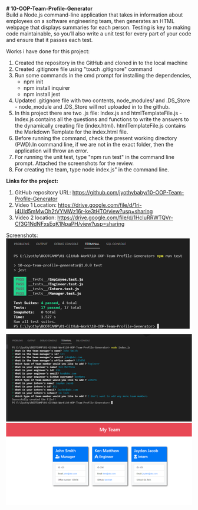 <b># 10-OOP-Team-Profile-Generator</b><br>
    Build a Node.js command-line application that takes in information about employees on a software engineering team, then generates an HTML webpage that displays summaries for each person. Testing is key to making code maintainable, so you’ll also write a unit test for every part of your code and ensure that it passes each test.

Works i have done for this project:
1. Created the repository in the GitHub and cloned in to the local machine
2. Created .gitignore file using "touch .gitignore" command
3. Run some commands in the cmd prompt for installing the dependencies,
    * npm init
    * npm install inquirer
    * npm install jest
4. Updated .gitignore file with two contents, node_modules/ and .DS_Store - node_module and .DS_Store will not uploaded in to the github.
5. In this project there are two .js file: Index.js and htmlTemplateFile.js - Index.js contains all the questions and functions to write the answers to the dynamically creating file (index.html). htmlTemplateFile.js contains the Markdown Template for the index.html file.
6. Before running the command, check the present working directory (PWD).In command line, if we are not in the exact folder, then the application will throw an error.
7. For running the unit test,  type "npm run test" in the command line prompt. Attached the screenshots for the review.
8. For creating the team, type node index.js" in the command line.

<b>Links for the project:</b><br>

1. GitHub repository URL: https://github.com/jyothybaby/10-OOP-Team-Profile-Generator
2. Video 1 Location: https://drive.google.com/file/d/1ri-j4UId5mMwOh2tVYMWz16r-ke3tHTO/view?usp=sharing
3. Video 2 location: https://drive.google.com/file/d/1HcIuRRWTQVr-Cf3G1NdNFxsEqK1NpaPH/view?usp=sharing

Screenshots:
![screen-1](https://github.com/jyothybaby/10-OOP-Team-Profile-Generator/blob/main/Screenshots/testRun.png)<br>
![screen-1](https://github.com/jyothybaby/10-OOP-Team-Profile-Generator/blob/main/Screenshots/ConsoleInput.png)<br>
![screen-1](https://github.com/jyothybaby/10-OOP-Team-Profile-Generator/blob/main/Screenshots/finalOutput.png)<br>


